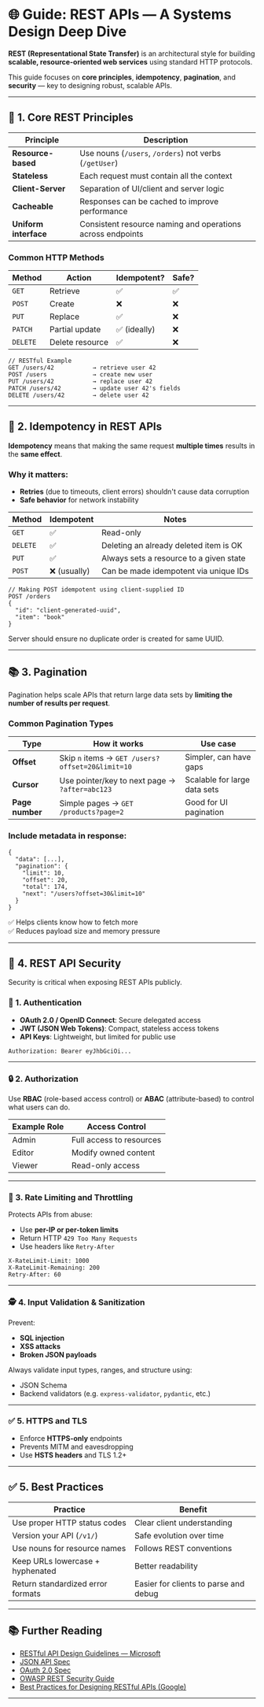 # 🌐 Guide: REST APIs — A Systems Design Deep Dive

**REST (Representational State Transfer)** is an architectural style for building **scalable, resource-oriented web services** using standard HTTP protocols.

This guide focuses on **core principles**, **idempotency**, **pagination**, and **security** — key to designing robust, scalable APIs.

---

## 🧠 1. Core REST Principles

| Principle            | Description                                                     |
|----------------------|-----------------------------------------------------------------|
| **Resource-based**   | Use nouns (`/users`, `/orders`) not verbs (`/getUser`)          |
| **Stateless**        | Each request must contain all the context                      |
| **Client-Server**    | Separation of UI/client and server logic                        |
| **Cacheable**        | Responses can be cached to improve performance                  |
| **Uniform interface**| Consistent resource naming and operations across endpoints      |

### Common HTTP Methods
| Method   | Action          | Idempotent? | Safe?  |
|----------|------------------|-------------|--------|
| `GET`    | Retrieve         | ✅           | ✅      |
| `POST`   | Create           | ❌           | ❌      |
| `PUT`    | Replace          | ✅           | ❌      |
| `PATCH`  | Partial update   | ✅ (ideally) | ❌      |
| `DELETE` | Delete resource  | ✅           | ❌      |

```
// RESTful Example
GET /users/42           → retrieve user 42
POST /users             → create new user
PUT /users/42           → replace user 42
PATCH /users/42         → update user 42's fields
DELETE /users/42        → delete user 42
```

---

## 🔁 2. Idempotency in REST APIs

**Idempotency** means that making the same request **multiple times** results in the **same effect**.

### Why it matters:
- **Retries** (due to timeouts, client errors) shouldn't cause data corruption
- **Safe behavior** for network instability

| Method     | Idempotent | Notes                              |
|------------|------------|-------------------------------------|
| `GET`      | ✅          | Read-only                           |
| `DELETE`   | ✅          | Deleting an already deleted item is OK |
| `PUT`      | ✅          | Always sets a resource to a given state |
| `POST`     | ❌ (usually) | Can be made idempotent via unique IDs |

```
// Making POST idempotent using client-supplied ID
POST /orders
{
  "id": "client-generated-uuid",
  "item": "book"
}
```

Server should ensure no duplicate order is created for same UUID.

---

## 📚 3. Pagination

Pagination helps scale APIs that return large data sets by **limiting the number of results per request**.

### Common Pagination Types

| Type           | How it works                                    | Use case                     |
|----------------|--------------------------------------------------|------------------------------|
| **Offset**     | Skip `n` items → `GET /users?offset=20&limit=10`| Simpler, can have gaps       |
| **Cursor**     | Use pointer/key to next page → `?after=abc123`  | Scalable for large data sets |
| **Page number**| Simple pages → `GET /products?page=2`           | Good for UI pagination       |

### Include metadata in response:
```
{
  "data": [...],
  "pagination": {
    "limit": 10,
    "offset": 20,
    "total": 174,
    "next": "/users?offset=30&limit=10"
  }
}
```

✅ Helps clients know how to fetch more  
✅ Reduces payload size and memory pressure

---

## 🔐 4. REST API Security

Security is critical when exposing REST APIs publicly.

### 🔑 1. Authentication

- **OAuth 2.0 / OpenID Connect**: Secure delegated access
- **JWT (JSON Web Tokens)**: Compact, stateless access tokens
- **API Keys**: Lightweight, but limited for public use

```
Authorization: Bearer eyJhbGciOi...
```

---

### 🔒 2. Authorization

Use **RBAC** (role-based access control) or **ABAC** (attribute-based) to control what users can do.

| Example Role   | Access Control                               |
|----------------|----------------------------------------------|
| Admin          | Full access to resources                     |
| Editor         | Modify owned content                         |
| Viewer         | Read-only access                             |

---

### 🧯 3. Rate Limiting and Throttling

Protects APIs from abuse:

- Use **per-IP or per-token limits**
- Return HTTP `429 Too Many Requests`
- Use headers like `Retry-After`

```
X-RateLimit-Limit: 1000  
X-RateLimit-Remaining: 200  
Retry-After: 60
```

---

### 🕵️ 4. Input Validation & Sanitization

Prevent:
- **SQL injection**
- **XSS attacks**
- **Broken JSON payloads**

Always validate input types, ranges, and structure using:
- JSON Schema
- Backend validators (e.g. `express-validator`, `pydantic`, etc.)

---

### ✅ 5. HTTPS and TLS

- Enforce **HTTPS-only** endpoints
- Prevents MITM and eavesdropping
- Use **HSTS headers** and TLS 1.2+

---

## ✅ 5. Best Practices

| Practice                         | Benefit                                      |
|----------------------------------|----------------------------------------------|
| Use proper HTTP status codes     | Clear client understanding                   |
| Version your API (`/v1/`)        | Safe evolution over time                     |
| Use nouns for resource names     | Follows REST conventions                     |
| Keep URLs lowercase + hyphenated| Better readability                           |
| Return standardized error formats| Easier for clients to parse and debug        |

---

## 📚 Further Reading

- [RESTful API Design Guidelines — Microsoft](https://github.com/microsoft/api-guidelines)
- [JSON API Spec](https://jsonapi.org/)
- [OAuth 2.0 Spec](https://oauth.net/2/)
- [OWASP REST Security Guide](https://cheatsheetseries.owasp.org/cheatsheets/REST_Security_Cheat_Sheet.html)
- [Best Practices for Designing RESTful APIs (Google)](https://cloud.google.com/apis/design)

---
